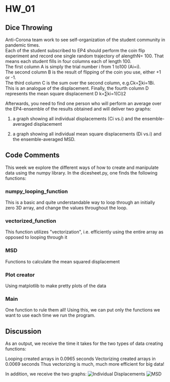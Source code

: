 # HW_01

## Dice Throwing

Anti-Corona team work to see self-organization of the student community in pandemic times.  
Each of the student subscribed to EP4 should perform the  coin  flip  experiment  and  record  one  single  random  trajectory  of  alengthN= 100.
That means each student fills in four columns each of length  100.  
The  first  column A is  simply  the  trial  number i from  1  to100 (Ai=i).  
The second column B is the result of flipping of the coin you use, either +1 or -1.  
The third column C is the sum over the second column,  e.g.Ck=∑ki=1Bi.   
This  is  an  analogue  of  the  displacement. Finally,  the  fourth  column D represents  the  mean  square  displacement D k=∑ki=1(Ci)2



Afterwards,  you  need  to  find  one  person  who  will perform  an  average  over  the  EP4-ensemble  of  the  results  obtained  and will deliver two graphs:

1. a graph showing all individual displacements (Ci vs.i) and the ensemble-averaged displacement


2.  a graph showing all individual mean square displacements (Di vs.i) and the ensemble-averaged MSD.




## Code Comments
This week we explore the different ways of how to create and manipulate data using the numpy library.
In the dicesheet.py, one finds the following functions:

### numpy_looping_function

This is a basic and quite understandable way to loop through an initially zero 3D array, and change the values
throughout the loop.

### vectorized_function
This function utilizes "vectorization", i.e. efficiently using the entire array as opposed to looping through it

### MSD
Functions to calculate the mean squared displacement

### Plot creator
Using matplotlib to make pretty plots of the data

### Main
One function to rule them all!
Using this, we can put only the functions we want to use each time we run the program.

## Discussion
As an output, we receive the time it takes for the two types of data creating functions:

Looping created arrays in 0.0965 seconds
Vectorizing created arrays in 0.0069 seconds
Thus vectorizing is much, much more efficient for big data!

In addition, we receive the two graphs:
![Individual Displacements](https://github.com/fusionby2030/Numerical_Methods/edit/master/EP4/HW_01/results/IndividualDisplacements.png)
![MSD](https://github.com/fusionby2030/Numerical_Methods/edit/master/EP4/HW_01/results/Running_Average_Displacements.png)

